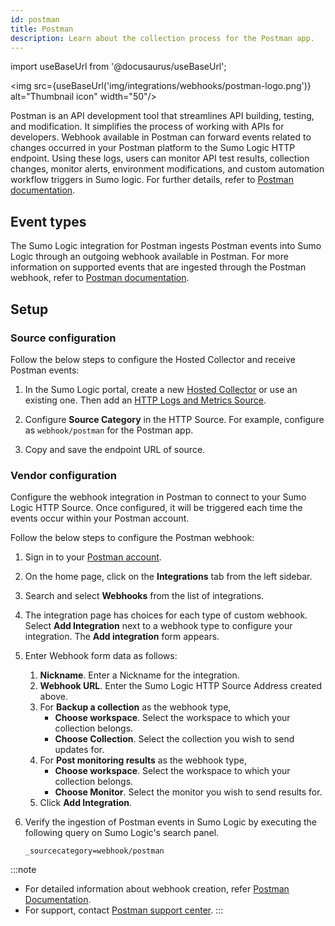 ```yaml
---
id: postman
title: Postman
description: Learn about the collection process for the Postman app.
---
```

import useBaseUrl from '@docusaurus/useBaseUrl';

<img src={useBaseUrl('img/integrations/webhooks/postman-logo.png')} alt="Thumbnail icon" width="50"/>

Postman is an API development tool that streamlines API building, testing, and modification. It simplifies the process of working with APIs for developers. Webhook available in Postman can forward events related to changes occurred in your Postman platform to the Sumo Logic HTTP endpoint. Using these logs, users can monitor API test results, collection changes, monitor alerts, environment modifications, and custom automation workflow triggers in Sumo logic. For further details, refer to [Postman documentation](https://learning.postman.com/docs/introduction/overview/).

## Event types

The Sumo Logic integration for Postman ingests Postman events into Sumo Logic through an outgoing webhook available in Postman. For more information on supported events that are ingested through the Postman webhook, refer to [Postman documentation](https://learning.postman.com/docs/integrations/webhooks/).

## Setup

### Source configuration

Follow the below steps to configure the Hosted Collector and receive Postman events:

1. In the Sumo Logic portal, create a new [Hosted Collector](/docs/send-data/hosted-collectors/configure-hosted-collector/) or use an existing one. Then add an [HTTP Logs and Metrics Source](/docs/send-data/hosted-collectors/http-source/logs-metrics#configure-an-httplogs-and-metrics-source). 

2. Configure **Source Category** in the HTTP Source. For example, configure as `webhook/postman` for the Postman app.

3. Copy and save the endpoint URL of source.

### Vendor configuration

Configure the webhook integration in Postman to connect to your Sumo Logic HTTP Source. Once configured, it will be triggered each time the events occur within your Postman account.

Follow the below steps to configure the Postman webhook:

1. Sign in to your [Postman account](https://identity.getpostman.com/login?continue=https%3A%2F%2Fgo.postman.co%2Fbuild).
1. On the home page, click on the **Integrations** tab from the left sidebar.
1. Search and select **Webhooks** from the list of integrations.
1. The integration page has choices for each type of custom webhook. Select **Add Integration** next to a webhook type to configure your integration. The **Add integration** form appears.
1. Enter Webhook form data as follows:
    1. **Nickname**. Enter a Nickname for the integration.
    1. **Webhook URL**. Enter the Sumo Logic HTTP Source Address created above.
    1. For **Backup a collection** as the webhook type,
        - **Choose workspace**. Select the workspace to which your collection belongs.
        - **Choose Collection**. Select the collection you wish to send updates for.
    1. For **Post monitoring results** as the webhook type,
        - **Choose workspace**. Select the workspace to which your collection belongs.
        - **Choose Monitor**. Select the monitor you wish to send results for.
    1. Click **Add Integration**.
1. Verify the ingestion of Postman events in Sumo Logic by executing the following query on Sumo Logic's search panel.

    `_sourcecategory=webhook/postman`

:::note
- For detailed information about webhook creation, refer [Postman Documentation](https://learning.postman.com/docs/integrations/webhooks/).
- For support, contact [Postman support center](https://support.postman.com/hc/en-us). 
:::
